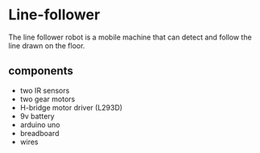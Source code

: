 # Line-follower
The line follower robot is a mobile machine that can detect and follow the line drawn on the floor. 

## components
- two IR sensors
- two gear motors
- H-bridge motor driver (L293D)
- 9v battery
- arduino uno
- breadboard
- wires
